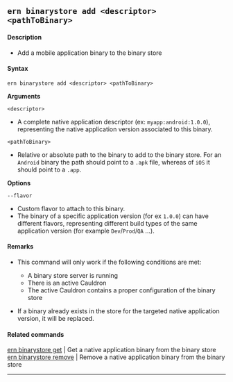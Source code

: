 ## `ern binarystore add <descriptor> <pathToBinary>`

#### Description

- Add a mobile application binary to the binary store

#### Syntax

`ern binarystore add <descriptor> <pathToBinary>`

**Arguments**

`<descriptor>`

- A complete native application descriptor (ex: `myapp:android:1.0.0`), representing the native application version associated to this binary.

`<pathToBinary>`

- Relative or absolute path to the binary to add to the binary store. For an `Android` binary the path should point to a `.apk` file, whereas of `iOS` it should point to a `.app`.

**Options**

`--flavor`

- Custom flavor to attach to this binary.
- The binary of a specific application version (for ex `1.0.0`) can have different flavors, representing different build types of the same application version (for example `Dev`/`Prod`/`QA` ...).

#### Remarks

- This command will only work if the following conditions are met:

  - A binary store server is running
  - There is an active Cauldron
  - The active Cauldron contains a proper configuration of the binary store

- If a binary already exists in the store for the targeted native application version, it will be replaced.

#### Related commands

[ern binarystore get] | Get a native application binary from the binary store  
 [ern binarystore remove] | Remove a native application binary from the binary store

---

[ern binarystore get]: ./get.md
[ern binarystore remove]: ./remove.md
